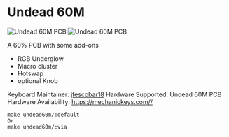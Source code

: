 # Undead 60M

![Undead 60M PCB](https://i.imgur.com/ey3v0uy.png)
![Undead 60M PCB](https://i.imgur.com/b5GQ2NB.png)

A 60% PCB with some add-ons
  - RGB Underglow
  - Macro cluster
  - Hotswap
  - optional Knob

Keyboard Maintainer: [jfescobar18](https://github.com/jfescobar18)
Hardware Supported: Undead 60M PCB
Hardware Availability: https://mechanickeys.com//

    make undead60m/:default
    Or
    make undead60m/:via